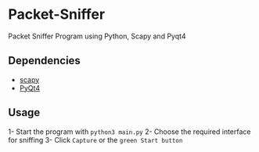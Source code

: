 # Packet-Sniffer
Packet Sniffer Program using Python, Scapy and Pyqt4
## Dependencies
+ [scapy](https://github.com/phaethon/scapy)
+ [PyQt4](https://sourceforge.net/projects/pyqt/files/PyQt4/PyQt-4.11.4/PyQt4-4.11.4-gpl-Py3.4-Qt5.5.0-x64.exe/download)
## Usage
1- Start the program with `python3 main.py`
2- Choose the required interface for sniffing
3- Click `Capture` or the `green Start button`
